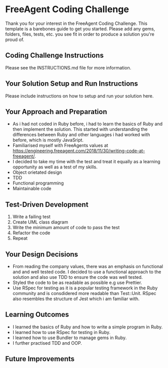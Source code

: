 # FreeAgent Coding Challenge

Thank you for your interest in the FreeAgent Coding Challenge.  This template is a barebones guide to get you started.  Please add any gems, folders, files, tests, etc. you see fit in order to produce a solution you're proud of.

## Coding Challenge Instructions

Please see the INSTRUCTIONS.md file for more information.

## Your Solution Setup and Run Instructions

Please include instructions on how to setup and run your solution here.

## Your Approach and Preparation

- As i had not coded in Ruby before, i had to learn the basics of Ruby and then implement the solution. This started with understanding the differences between Ruby and other languages i had worked with before, which is mostly JavaSript.
- Familiarised myself with FreeAgents values at https://engineering.freeagent.com/2018/11/30/writing-code-at-freeagent/.
- I decided to take my time with the test and treat it equally as a learning opportunity as well as a test of my skills.
- Object orietated design
- TDD
- Functional programming
- Maintainable code

## Test-Driven Development

1. Write a failing test
2. Create UML class diagram
3. Write the minimum amount of code to pass the test
4. Refactor the code
5. Repeat

## Your Design Decisions

- From reading the company values, there was an emphasis on functional and and well tested code. I decided to use a functional approach to the solution and also use TDD to ensure the code was well tested.
- Styled the code to be as readable as possible e.g use Prettier.
- Use RSpec for testing as it is a popular testing framework in the Ruby community and is consdidered more readable than Test::Unit. RSpec also resembles the structure of Jest which i am familiar with.

## Learning Outcomes

- I learned the basics of Ruby and how to write a simple program in Ruby.
- I learned how to use RSpec for testing in Ruby.
- I learned how to use Bundler to manage gems in Ruby.
- I further practised TDD and OOP.

## Future Improvements